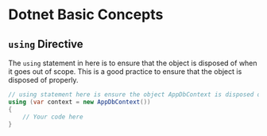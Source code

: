 # Dotnet Basic Concepts

## `using` Directive

The `using` statement in here is to ensure that the object is disposed of when it goes out of scope. This is a good practice to ensure that the object is disposed of properly.

```csharp
// using statement here is ensure the object AppDbContext is disposed of properly when it goes out of scope
using (var context = new AppDbContext())
{
    // Your code here
}
```
